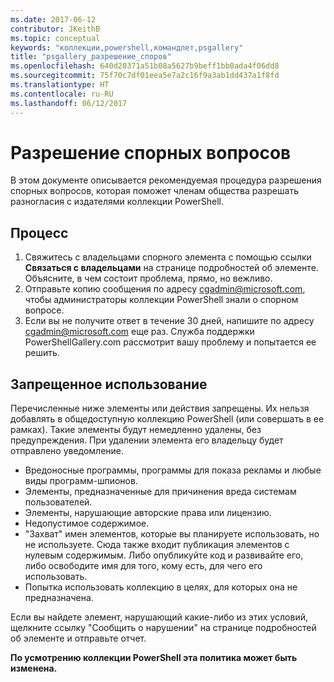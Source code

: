 ```yaml
---
ms.date: 2017-06-12
contributor: JKeithB
ms.topic: conceptual
keywords: "коллекции,powershell,командлет,psgallery"
title: "psgallery_разрешение_споров"
ms.openlocfilehash: 640d20371a51b08a5627b9beff1bb0ada4f06dd8
ms.sourcegitcommit: 75f70c7df01eea5e7a2c16f9a3ab1dd437a1f8fd
ms.translationtype: HT
ms.contentlocale: ru-RU
ms.lasthandoff: 06/12/2017
---
```

# <a name="dispute-resolution"></a>Разрешение спорных вопросов

В этом документе описывается рекомендуемая процедура разрешения спорных вопросов, которая поможет членам общества разрешать разногласия с издателями коллекции PowerShell.

## <a name="process"></a>Процесс

1. Свяжитесь с владельцами спорного элемента с помощью ссылки **Связаться с владельцами** на странице подробностей об элементе.
Объясните, в чем состоит проблема, прямо, но вежливо.
2. Отправьте копию сообщения по адресу [cgadmin@microsoft.com](mailto:cgadmin@microsoft.com), чтобы администраторы коллекции PowerShell знали о спорном вопросе.
3. Если вы не получите ответ в течение 30 дней, напишите по адресу [cgadmin@microsoft.com](mailto:cgadmin@microsoft.com) еще раз.
Служба поддержки PowerShellGallery.com рассмотрит вашу проблему и попытается ее решить.


## <a name="prohibited-use"></a>Запрещенное использование

Перечисленные ниже элементы или действия запрещены. Их нельзя добавлять в общедоступную коллекцию PowerShell (или совершать в ее рамках). Такие элементы будут немедленно удалены, без предупреждения.  При удалении элемента его владельцу будет отправлено уведомление.

- Вредоносные программы, программы для показа рекламы и любые виды программ-шпионов.
- Элементы, предназначенные для причинения вреда системам пользователей.
- Элементы, нарушающие авторские права или лицензию.
- Недопустимое содержимое.
- "Захват" имен элементов, которые вы планируете использовать, но не используете. Сюда также входит публикация элементов с нулевым содержимым.
Либо опубликуйте код и развивайте его, либо освободите имя для того, кому есть, для чего его использовать.
- Попытка использовать коллекцию в целях, для которых она не предназначена.


Если вы найдете элемент, нарушающий какие-либо из этих условий, щелкните ссылку "Сообщить о нарушении" на странице подробностей об элементе и отправьте отчет.

**По усмотрению коллекции PowerShell эта политика может быть изменена.**

